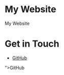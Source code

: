 # My Website
My Website
# Get in Touch
<ul>
</li>
<li><a href="https://github.com/{{ site.tankahsin
}}">GitHub</a></li>
</ul>">GitHub</a></li>
</ul>
